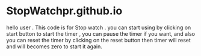 # StopWatchpr.github.io

hello user . This code is for Stop watch . you can start using by clicking on start button to start the timer , you can pause the timer if you want, and also you can reset the timer by clicking on the reset button then timer will reset and will becomes zero to start it again.
